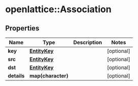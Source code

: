 # openlattice::Association

## Properties
Name | Type | Description | Notes
------------ | ------------- | ------------- | -------------
**key** | [**EntityKey**](EntityKey.md) |  | [optional] 
**src** | [**EntityKey**](EntityKey.md) |  | [optional] 
**dst** | [**EntityKey**](EntityKey.md) |  | [optional] 
**details** | **map(character)** |  | [optional] 


